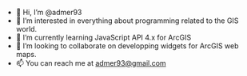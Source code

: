 - 👋 Hi, I’m @admer93
- 👀 I’m interested in everything about programming related to the GIS world.
- 🌱 I’m currently learning JavaScript API 4.x for ArcGIS
- 💞️ I’m looking to collaborate on developping widgets for ArcGIS web maps.
- 📫 You can reach me at admer93@gmail.com

<!---
admer93/admer93 is a ✨ special ✨ repository because its `README.md` (this file) appears on your GitHub profile.
You can click the Preview link to take a look at your changes.
--->
